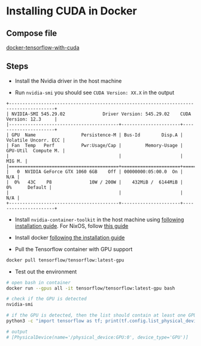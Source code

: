 # Installing CUDA in Docker

## Compose file

[docker-tensorflow-with-cuda](https://github.com/s1n7ax/docker-tensorflow-with-cuda)

## Steps

- Install the Nvidia driver in the host machine

- Run `nvidia-smi` you should see `CUDA Version: XX.X` in the output

```text
+---------------------------------------------------------------------------------------+
| NVIDIA-SMI 545.29.02              Driver Version: 545.29.02    CUDA Version: 12.3     |
|-----------------------------------------+----------------------+----------------------+
| GPU  Name                 Persistence-M | Bus-Id        Disp.A | Volatile Uncorr. ECC |
| Fan  Temp   Perf          Pwr:Usage/Cap |         Memory-Usage | GPU-Util  Compute M. |
|                                         |                      |               MIG M. |
|=========================================+======================+======================|
|   0  NVIDIA GeForce GTX 1060 6GB    Off | 00000000:05:00.0  On |                  N/A |
|  0%   43C    P8              10W / 200W |    432MiB /  6144MiB |      0%      Default |
|                                         |                      |                  N/A |
+-----------------------------------------+----------------------+----------------------+
```

- Install `nvidia-container-toolkit` in the host machine using
  [following installation guide](https://docs.nvidia.com/datacenter/cloud-native/container-toolkit/latest/install-guide.html).
  For NixOS, follow
  [this guide](../../Linux/Nix/Enable%20Nvidia%20Container%20Toolkit.md)

- Install docker
  [following the installation guide](https://docs.docker.com/engine/install/)

- Pull the Tensorflow container with GPU support

```bash
docker pull tensorflow/tensorflow:latest-gpu
```

- Test out the environment

```bash
# open bash in container
docker run --gpus all -it tensorflow/tensorflow:latest-gpu bash

# check if the GPU is detected
nvidia-smi

# if the GPU is detected, then the list should contain at least one GPU
python3 -c "import tensorflow as tf; print(tf.config.list_physical_devices('GPU'))"

# output
# [PhysicalDevice(name='/physical_device:GPU:0', device_type='GPU')]
```
